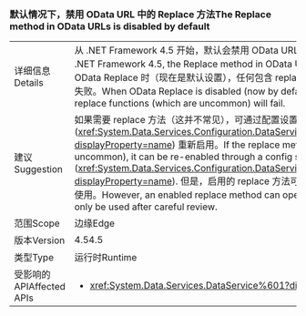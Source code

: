 ### <a name="the-replace-method-in-odata-urls-is-disabled-by-default"></a><span data-ttu-id="51ee4-101">默认情况下，禁用 OData URL 中的 Replace 方法</span><span class="sxs-lookup"><span data-stu-id="51ee4-101">The Replace method in OData URLs is disabled by default</span></span>

|   |   |
|---|---|
|<span data-ttu-id="51ee4-102">详细信息</span><span class="sxs-lookup"><span data-stu-id="51ee4-102">Details</span></span>|<span data-ttu-id="51ee4-103">从 .NET Framework 4.5 开始，默认会禁用 OData URL 中的 Replace 方法。</span><span class="sxs-lookup"><span data-stu-id="51ee4-103">Beginning in the .NET Framework 4.5, the Replace method in OData URLs is disabled by default.</span></span> <span data-ttu-id="51ee4-104">在禁用 OData Replace 时（现在是默认设置），任何包含 replace 函数的用户请求（这并不常见）都将失败。</span><span class="sxs-lookup"><span data-stu-id="51ee4-104">When OData Replace is disabled (now by default), any user requests including replace functions (which are uncommon) will fail.</span></span>|
|<span data-ttu-id="51ee4-105">建议</span><span class="sxs-lookup"><span data-stu-id="51ee4-105">Suggestion</span></span>|<span data-ttu-id="51ee4-106">如果需要 replace 方法（这并不常见），可通过配置设置 (<xref:System.Data.Services.Configuration.DataServicesFeaturesSection.ReplaceFunction?displayProperty=name>) 重新启用。</span><span class="sxs-lookup"><span data-stu-id="51ee4-106">If the replace method is required (which is uncommon), it can be re-enabled through a config settings (<xref:System.Data.Services.Configuration.DataServicesFeaturesSection.ReplaceFunction?displayProperty=name>).</span></span> <span data-ttu-id="51ee4-107">但是，启用的 replace 方法可能会带来安全漏洞，应仅在仔细检查后使用。</span><span class="sxs-lookup"><span data-stu-id="51ee4-107">However, an enabled replace method can open security vulnerabilities and should only be used after careful review.</span></span>|
|<span data-ttu-id="51ee4-108">范围</span><span class="sxs-lookup"><span data-stu-id="51ee4-108">Scope</span></span>|<span data-ttu-id="51ee4-109">边缘</span><span class="sxs-lookup"><span data-stu-id="51ee4-109">Edge</span></span>|
|<span data-ttu-id="51ee4-110">版本</span><span class="sxs-lookup"><span data-stu-id="51ee4-110">Version</span></span>|<span data-ttu-id="51ee4-111">4.5</span><span class="sxs-lookup"><span data-stu-id="51ee4-111">4.5</span></span>|
|<span data-ttu-id="51ee4-112">类型</span><span class="sxs-lookup"><span data-stu-id="51ee4-112">Type</span></span>|<span data-ttu-id="51ee4-113">运行时</span><span class="sxs-lookup"><span data-stu-id="51ee4-113">Runtime</span></span>|
|<span data-ttu-id="51ee4-114">受影响的 API</span><span class="sxs-lookup"><span data-stu-id="51ee4-114">Affected APIs</span></span>|<ul><li><xref:System.Data.Services.DataService%601?displayProperty=nameWithType></li></ul>|

